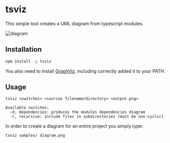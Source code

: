 # tsviz
This simple tool creates a UML diagram from typescript modules.

![diagram](https://raw.githubusercontent.com/joaompneves/tsviz/master/samples/diagram.png)

## Installation

```bash
npm install -g tsviz
```
You also need to install [GraphViz](http://www.graphviz.org/download/), including correctly added it to your PATH.

## Usage
```
tsviz <switches> <sources filename/directory> <output.png>

Available switches:
  -d, dependencies: produces the modules dependencies diagram
  -r, recursive: include files in subdirectories (must be non-cyclic)

```

In order to create a diagram for an entire project you simply type:

```bash
tsviz samples/ diagram.png
```
